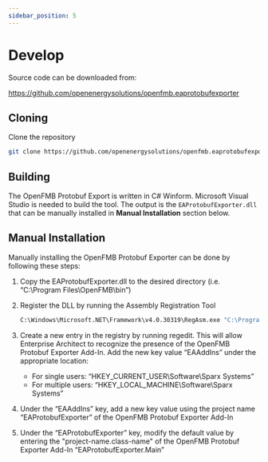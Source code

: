 ```yaml
---
sidebar_position: 5
---
```


# Develop

Source code can be downloaded from:

https://github.com/openenergysolutions/openfmb.eaprotobufexporter

## Cloning

Clone the repository 

```bash
git clone https://github.com/openenergysolutions/openfmb.eaprotobufexporter.git
```

## Building

The OpenFMB Protobuf Export is written in C# Winform.  Microsoft Visual Studio is needed to build the tool.  The output is the `EAProtobufExporter.dll` that can be manually installed in **Manual Installation** section below.

## Manual Installation

Manually installing the OpenFMB Protobuf Exporter can be done by following these steps:
1.	Copy the EAProtobufExporter.dll to the desired directory (i.e. “C:\Program Files\OpenFMB\bin”)

2.	Register the DLL by running the Assembly Registration Tool
    ```bash
    C:\Windows\Microsoft.NET\Framework\v4.0.30319\RegAsm.exe "C:\Program Files\OpenFMB\bin\EAProtobufExporter.dll" /codebase
    ```
3.	Create a new entry in the registry by running regedit. This will allow Enterprise Architect to recognize the presence of the OpenFMB Protobuf Exporter Add-In. Add the new key value “EAAddIns” under the appropriate location:
    - For single users: “HKEY_CURRENT_USER\Software\Sparx Systems”
    - For multiple users: “HKEY_LOCAL_MACHINE\Software\Sparx Systems”
    
4.	Under the “EAAddIns” key, add a new key value using the project name “EAProtobufExporter” of the OpenFMB Protobuf Exporter Add-In

5.	Under the “EAProtobufExporter” key, modify the default value by entering the "project-name.class-name" of the OpenFMB Protobuf Exporter Add-In “EAProtobufExporter.Main”